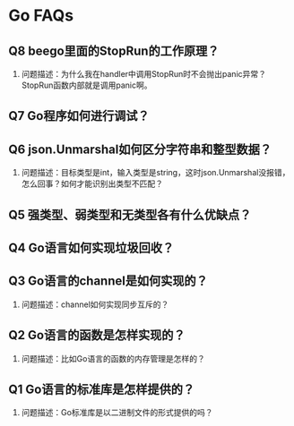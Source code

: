 # Go FAQs

## Q8 beego里面的StopRun的工作原理？

1. 问题描述：为什么我在handler中调用StopRun时不会抛出panic异常？StopRun函数内部就是调用panic啊。

## Q7 Go程序如何进行调试？

## Q6 json.Unmarshal如何区分字符串和整型数据？

1. 问题描述：目标类型是int，输入类型是string，这时json.Unmarshal没报错，怎么回事？如何才能识别出类型不匹配？

## Q5 强类型、弱类型和无类型各有什么优缺点？

## Q4 Go语言如何实现垃圾回收？

## Q3 Go语言的channel是如何实现的？

1. 问题描述：channel如何实现同步互斥的？

## Q2 Go语言的函数是怎样实现的？

1. 问题描述：比如Go语言的函数的内存管理是怎样的？

## Q1 Go语言的标准库是怎样提供的？

1. 问题描述：Go标准库是以二进制文件的形式提供的吗？

